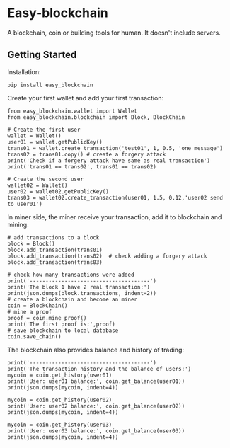 # Easy-blockchain
A blockchain, coin or building tools for human. It doesn't include servers.

## Getting Started

Installation:
```
pip install easy_blockchain
```

Create your first wallet and add your first transaction:
```
from easy_blockchain.wallet import Wallet
from easy_blockchain.blockchain import Block, BlockChain

# Create the first user
wallet = Wallet()
user01 = wallet.getPublicKey()
trans01 = wallet.create_transaction('test01', 1, 0.5, 'one message')
trans02 = trans01.copy() # create a forgery attack
print('Check if a forgery attack have same as real transaction')
print('trans01 == trans02', trans01 == trans02)

# Create the second user
wallet02 = Wallet()
user02 = wallet02.getPublicKey()
trans03 = wallet02.create_transaction(user01, 1.5, 0.12,'user02 send to user01')
```

In miner side, the miner receive your transaction, add it to blockchain and mining:

```
# add transactions to a block
block = Block()
block.add_transaction(trans01)
block.add_transaction(trans02)  # check adding a forgery attack
block.add_transaction(trans03)

# check how many transactions were added
print('--------------------------------------')
print('The block 1 have 2 real transaction:')
print(json.dumps(block.transactions, indent=2))
# create a blockchain and become an miner
coin = BlockChain()
# mine a proof
proof = coin.mine_proof()
print('The first proof is:',proof)
# save blockchain to local database
coin.save_chain()
```

The blockchain also provides balance and history of trading:

```
print('--------------------------------------')
print('The transaction history and the balance of users:')
mycoin = coin.get_history(user01)
print('User: user01 balance:', coin.get_balance(user01))
print(json.dumps(mycoin, indent=4))

mycoin = coin.get_history(user02)
print('User: user02 balance:', coin.get_balance(user02))
print(json.dumps(mycoin, indent=4))

mycoin = coin.get_history(user03)
print('User: user03 balance:', coin.get_balance(user03))
print(json.dumps(mycoin, indent=4))
```
